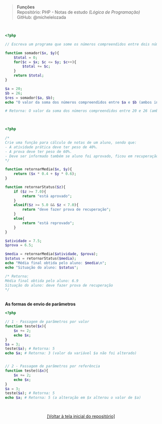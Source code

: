 > **Funções**     
> Repositório: PHP - Notas de estudo *(Lógica de Programação)*       
> GitHub: @michelelozada
&nbsp;
     
&nbsp;   
```php	
<?php

// Escreva um programa que some os números compreendidos entre dois números fornecidos (ambos a serem inclusos na soma tb)

function somador($x, $y){
    $total = 0;
    for($c = $x; $c <= $y; $c++){
        $total += $c;
    }
    return $total;
}

$a = 20;
$b = 26;
$res = somador($a, $b);
echo "O valor da soma dos números compreendidos entre $a e $b (ambos inclusos) é $res.";

# Retorna: O valor da soma dos números compreendidos entre 20 e 26 (ambos inclusos) é 161.
```
&nbsp;
&nbsp;
```php	
<?php
	
/*
Crie uma função para cálculo de notas de um aluno, sendo que:
- A atividade prática deve ter peso de 40%.
- A prova deve ter peso de 60%.
- Deve ser informado também se aluno foi aprovado, ficou em recuperação ou se reprovou.
*/

function retornarMedia($x, $y){
	return ($x * 0.4 + $y * 0.6);
}

function retornarStatus($z){
	if ($z >= 7.0){
	    return "está aprovado";   
	} 
	elseif($z >= 5.0 && $z < 7.0){
	    return "deve fazer prova de recuperação";
	}
	else{
	    return "está reprovado";
	}
}

$atividade = 7.5;
$prova = 6.5;

$media = retornarMedia($atividade, $prova);
$status = retornarStatus($media);
echo "Média final obtida pelo aluno: $media\n";
echo "Situação do aluno: $status";

/* Retorna: 
Média final obtida pelo aluno: 6.9
Situação do aluno: deve fazer prova de recuperação
*/
```
&nbsp;
&nbsp;    
**As formas de envio de parâmetros**   
```php
<?php  

// 1 - Passagem de parâmetros por valor
function teste($x){
    $x += 2;
    echo $x;
}
$a = 3;
teste($a); # Retorna: 5
echo $a; # Retorna: 3 (valor da variável $a não foi alterado)


// 2 - Passagem de parâmetros por referência
function teste(&$x){
    $x += 2;
    echo $x;
}    
$a = 3;
teste($a); # Retorna: 5
echo $a; # Retorna: 5 (a alteração em $x alterou o valor de $a)
```

&nbsp;

<div align="center">
<a href="https://github.com/michelelozada/PHP-Study-Notes">[Voltar à tela inicial do repositório]</a>
</div>